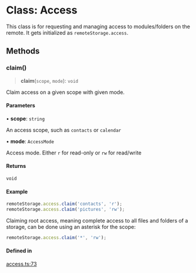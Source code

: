 # Class: Access

This class is for requesting and managing access to modules/folders on the
remote. It gets initialized as `remoteStorage.access`.

## Methods

### claim()

> **claim**(`scope`, `mode`): `void`

Claim access on a given scope with given mode.

#### Parameters

• **scope**: `string`

An access scope, such as `contacts` or `calendar`

• **mode**: `AccessMode`

Access mode. Either `r` for read-only or `rw` for read/write

#### Returns

`void`

#### Example

```javascript
remoteStorage.access.claim('contacts', 'r');
remoteStorage.access.claim('pictures', 'rw');
```

Claiming root access, meaning complete access to all files and folders of a storage, can be done using an asterisk for the scope:

```javascript
remoteStorage.access.claim('*', 'rw');
```

#### Defined in

[access.ts:73](https://github.com/remotestorage/remotestorage.js/blob/6f00c54cc7f590233dcd3504f048d1df775bc754/src/access.ts#L73)
